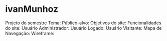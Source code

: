 # ivanMunhoz
Projeto do semestre
Tema: 
Público-alvo: 
Objetivos do site: 
Funcionalidades do site: 
Usuário Administrador: 
Usuário Logado: 
Usuário Visitante: 
Mapa de Navegação: 
Wireframe:
